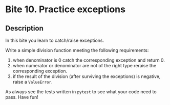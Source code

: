 # Bite 10. Practice exceptions

## Description

In this bite you learn to catch/raise exceptions.

Write a simple division function meeting the following requirements:

1. when denominator is 0 catch the corresponding exception and return 0.
2. when numerator or denominator are not of the right type reraise the corresponding exception.
3. if the result of the division (after surviving the exceptions) is negative, raise a `ValueError`.

As always see the tests written in `pytest` to see what your code need to pass. Have fun!
